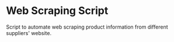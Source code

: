 # Web Scraping Script

Script to automate web scraping product information from different suppliers' website.
